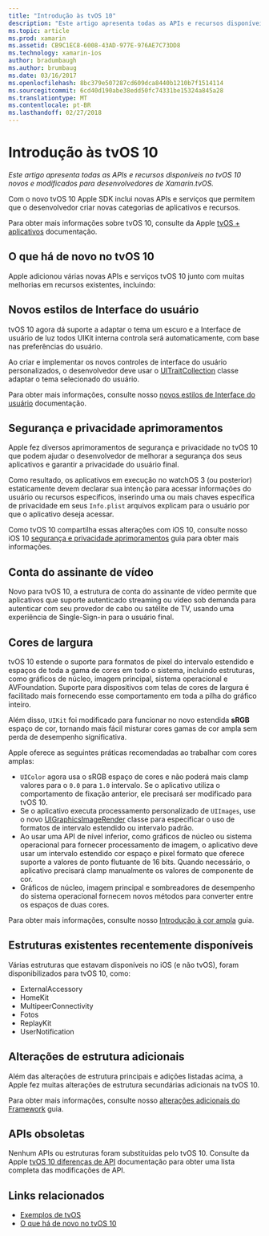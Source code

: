 ```yaml
---
title: "Introdução às tvOS 10"
description: "Este artigo apresenta todas as APIs e recursos disponíveis no tvOS 10 novos e modificados para desenvolvedores de Xamarin.tvOS."
ms.topic: article
ms.prod: xamarin
ms.assetid: CB9C1EC8-6008-43AD-977E-976AE7C73DD8
ms.technology: xamarin-ios
author: bradumbaugh
ms.author: brumbaug
ms.date: 03/16/2017
ms.openlocfilehash: 8bc379e507287cd609dca8440b1210b7f1514114
ms.sourcegitcommit: 6cd40d190abe38edd50fc74331be15324a845a28
ms.translationtype: MT
ms.contentlocale: pt-BR
ms.lasthandoff: 02/27/2018
---
```

# <a name="introduction-to-tvos-10"></a>Introdução às tvOS 10

_Este artigo apresenta todas as APIs e recursos disponíveis no tvOS 10 novos e modificados para desenvolvedores de Xamarin.tvOS._

Com o novo tvOS 10 Apple SDK inclui novas APIs e serviços que permitem que o desenvolvedor criar novas categorias de aplicativos e recursos. 

Para obter mais informações sobre tvOS 10, consulte da Apple [tvOS + aplicativos](https://developer.apple.com/tvos/) documentação.

## <a name="whats-new-in-tvos-10"></a>O que há de novo no tvOS 10

Apple adicionou várias novas APIs e serviços tvOS 10 junto com muitas melhorias em recursos existentes, incluindo:

## <a name="new-user-interface-styles"></a>Novos estilos de Interface do usuário

tvOS 10 agora dá suporte a adaptar o tema um escuro e a Interface de usuário de luz todos UIKit interna controla será automaticamente, com base nas preferências do usuário.

Ao criar e implementar os novos controles de interface do usuário personalizados, o desenvolvedor deve usar o [UITraitCollection](https://developer.apple.com/reference/uikit/uitraitcollection) classe adaptar o tema selecionado do usuário.

Para obter mais informações, consulte nosso [novos estilos de Interface do usuário](~/ios/tvos/platform/user-interface-styles.md) documentação.

## <a name="security-and-privacy-enhancements"></a>Segurança e privacidade aprimoramentos

Apple fez diversos aprimoramentos de segurança e privacidade no tvOS 10 que podem ajudar o desenvolvedor de melhorar a segurança dos seus aplicativos e garantir a privacidade do usuário final.

Como resultado, os aplicativos em execução no watchOS 3 (ou posterior) estaticamente devem declarar sua intenção para acessar informações do usuário ou recursos específicos, inserindo uma ou mais chaves específica de privacidade em seus `Info.plist` arquivos explicam para o usuário por que o aplicativo deseja acessar.

Como tvOS 10 compartilha essas alterações com iOS 10, consulte nosso iOS 10 [segurança e privacidade aprimoramentos](~/ios/app-fundamentals/security-privacy.md) guia para obter mais informações.

## <a name="video-subscriber-account"></a>Conta do assinante de vídeo

Novo para tvOS 10, a estrutura de conta do assinante de vídeo permite que aplicativos que suporte autenticado streaming ou vídeo sob demanda para autenticar com seu provedor de cabo ou satélite de TV, usando uma experiência de Single-Sign-in para o usuário final.

<!--To find out more, please see our [Video Subscriber Account](~/ios/platform-features/introduction-to-ios10/video-subscriber-account/) guide.-->

## <a name="wide-color"></a>Cores de largura

tvOS 10 estende o suporte para formatos de pixel do intervalo estendido e espaços de toda a gama de cores em todo o sistema, incluindo estruturas, como gráficos de núcleo, imagem principal, sistema operacional e AVFoundation. Suporte para dispositivos com telas de cores de largura é facilitado mais fornecendo esse comportamento em toda a pilha do gráfico inteiro.

Além disso, `UIKit` foi modificado para funcionar no novo estendida **sRGB** espaço de cor, tornando mais fácil misturar cores gamas de cor ampla sem perda de desempenho significativa.

Apple oferece as seguintes práticas recomendadas ao trabalhar com cores amplas:

 - `UIColor` agora usa o sRGB espaço de cores e não poderá mais clamp valores para o `0.0` para `1.0` intervalo. Se o aplicativo utiliza o comportamento de fixação anterior, ele precisará ser modificado para tvOS 10.
 - Se o aplicativo executa processamento personalizado de `UIImages`, use o novo [UIGraphicsImageRender](https://developer.apple.com/reference/uikit/uigraphicsimagerenderer) classe para especificar o uso de formatos de intervalo estendido ou intervalo padrão.
 - Ao usar uma API de nível inferior, como gráficos de núcleo ou sistema operacional para fornecer processamento de imagem, o aplicativo deve usar um intervalo estendido cor espaço e pixel formato que oferece suporte a valores de ponto flutuante de 16 bits. Quando necessário, o aplicativo precisará clamp manualmente os valores de componente de cor.
 - Gráficos de núcleo, imagem principal e sombreadores de desempenho do sistema operacional fornecem novos métodos para converter entre os espaços de duas cores.

Para obter mais informações, consulte nosso [Introdução à cor ampla](~/ios/platform/wide-color.md) guia.

## <a name="newly-available-existing-frameworks"></a>Estruturas existentes recentemente disponíveis

Várias estruturas que estavam disponíveis no iOS (e não tvOS), foram disponibilizados para tvOS 10, como:

 - ExternalAccessory
 - HomeKit
 - MultipeerConnectivity
 - Fotos
 - ReplayKit
 - UserNotification

## <a name="additional-framework-changes"></a>Alterações de estrutura adicionais

Além das alterações de estrutura principais e adições listadas acima, a Apple fez muitas alterações de estrutura secundárias adicionais na tvOS 10.

Para obter mais informações, consulte nosso [alterações adicionais do Framework](~/ios/tvos/platform/introduction-to-tvos10/additional-framework-changes.md) guia.

## <a name="deprecated-apis"></a>APIs obsoletas

Nenhum APIs ou estruturas foram substituídas pelo tvOS 10. Consulte da Apple [tvOS 10 diferenças de API](https://developer.apple.com/library/prerelease/content/releasenotes/General/tvOS10APIDiffs/index.html) documentação para obter uma lista completa das modificações de API.



## <a name="related-links"></a>Links relacionados

- [Exemplos de tvOS](https://developer.xamarin.com/samples/tvos/all/)
- [O que há de novo no tvOS 10](https://developer.apple.com/library/prerelease/content/releasenotes/General/WhatsNewinTVOS/Articles/tvOS10.html#//apple_ref/doc/uid/TP40017259-SW1)
